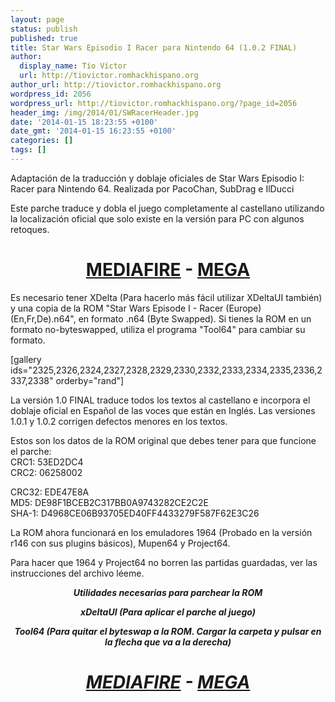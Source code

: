 ```yaml
---
layout: page
status: publish
published: true
title: Star Wars Episodio I Racer para Nintendo 64 (1.0.2 FINAL)
author:
  display_name: Tío Víctor
  url: http://tiovictor.romhackhispano.org
author_url: http://tiovictor.romhackhispano.org
wordpress_id: 2056
wordpress_url: http://tiovictor.romhackhispano.org/?page_id=2056
header_img: /img/2014/01/SWRacerHeader.jpg
date: '2014-01-15 18:23:55 +0100'
date_gmt: '2014-01-15 16:23:55 +0100'
categories: []
tags: []
---
```

<p>Adaptación de la traducción y doblaje oficiales de Star Wars Episodio I: Racer para Nintendo 64. Realizada por PacoChan, SubDrag e IlDucci</p>
<p>Este parche traduce y dobla el juego completamente al castellano utilizando la localización oficial que solo existe en la versión para PC con algunos retoques.</p>
<h1 style="text-align: center;"><a href="http://www.mediafire.com/download/1vonv3d8lsk767t/StarWarsRacerN64-102FINAL.7z">MEDIAFIRE</a> - <a href="https://mega.nz/#!5E8WQS6C!-vqRF-pjkCMUPsbV4YnM0tW4lHWlqzvy9sw1CaDS15M">MEGA</a></h1></p>
Es necesario tener XDelta (Para hacerlo más fácil utilizar XDeltaUI también) y una copia de la ROM "Star Wars Episode I - Racer (Europe) (En,Fr,De).n64", en formato .n64 (Byte Swapped). Si tienes la ROM en un formato no-byteswapped, utiliza el programa "Tool64" para cambiar su formato.</p>
<p>[gallery ids="2325,2326,2324,2327,2328,2329,2330,2332,2333,2334,2335,2336,2337,2338" orderby="rand"]</p>
<p>La versión 1.0 FINAL traduce todos los textos al castellano e incorpora el doblaje oficial en Español de las voces que están en Inglés. Las versiones 1.0.1 y 1.0.2 corrigen defectos menores en los textos.</p>
<p>Estos son los datos de la ROM original que debes tener para que funcione el parche:<br />
CRC1: 53ED2DC4<br />
CRC2: 06258002</p>
<p>CRC32: EDE47E8A<br />
MD5: DE98F1BCEB2C317BB0A9743282CE2C2E<br />
SHA-1: D4968CE06B93705ED40FF4433279F587F62E3C26</p>
<p>La ROM ahora funcionará en los emuladores 1964 (Probado en la versión r146 con sus plugins básicos), Mupen64 y Project64.</p>
<p>Para hacer que 1964 y Project64 no borren las partidas guardadas, ver las instrucciones del archivo léeme.</p>
<p style="text-align: center;"><em><strong>Utilidades necesarias para parchear la ROM<br />
<p style="text-align: center;"><a href="http://www.romhacking.net/utilities/598/"></a>xDeltaUI (Para aplicar el parche al juego)</p></p>
<p style="text-align: center;">Tool64 (Para quitar el byteswap a la ROM. Cargar la carpeta y pulsar en la flecha que va a la derecha)</p></p>
<h1 style="text-align: center;"><a href="http://www.mediafire.com/download/5z5e3813mdqp8tm/Tool64_v1.11Beta1.zip">MEDIAFIRE</a> - <a href="https://mega.nz/#!sZM3EaaL!6VxPMLqdJ4L1eCnqqiMkNaYB0Xr0e9L3tOKe9y8eXHI">MEGA</a></h1></p>

